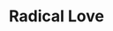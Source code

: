 ---
pid: pt295
title: Radical Love
location_transcription: inside of suburban station
coordinates: "[-75.167448531125, 39.954043338491]"
zipcode: '19106'
gen_neighborhood: Center City
neighborhood: Society Hill,Old City
outside_phl: 
age: '16'
age_range: 13-19
instagram: 
image_file_name: pt_295.jpg
proposal_transcription: |-
  could be for friends, family, baes, or (best of all) strangers
  big sign //WE LOVE EACH OTHER//
  Pedistals for the average u & me to stand on
topic: Love
topic_summary: '0'
type: Interactive,Image
keywords_other: community, love, suburban station, participatory
credit: Nina Saligman
image_labels: 
twitter: 
facebook: 
permalink: "/monuments/pt295/"
layout: item-page
---